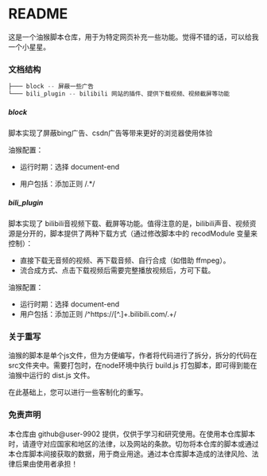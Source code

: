 # README

这是一个油猴脚本仓库，用于为特定网页补充一些功能。觉得不错的话，可以给我一个小星星。







### 文档结构

```js
├─── block -- 屏蔽一些广告
└─── bili_plugin -- bilibili 网站的插件、提供下载视频、视频截屏等功能
```

##### block

脚本实现了屏蔽bing广告、csdn广告等带来更好的浏览器使用体验

油猴配置：

- 运行时期：选择 document-end

- 用户包括：添加正则 /.*/

  

##### bili_plugin

脚本实现了 bilibili音视频下载、截屏等功能。值得注意的是，bilibili声音、视频资源是分开的，脚本提供了两种下载方式（通过修改脚本中的 recodModule 变量来控制）：

- 直接下载无音频的视频、再下载音频、自行合成（如借助 ffmpeg）。
- 流合成方式、点击下载视频后需要完整播放视频后，方可下载。

油猴配置：

- 运行时期：选择 document-end
- 用户包括：添加正则 /^https:\/\/[^\.]+\.bilibili\.com\/.+/







### 关于重写

油猴的脚本是单个js文件，但为方便编写，作者将代码进行了拆分，拆分的代码在src文件夹中。需要打包时，在node环境中执行 build.js 打包脚本，即可得到能在油猴中运行的 dist.js 文件。

在此基础上，您可以进行一些客制化的重写。







### 免责声明

本仓库由 github@user-9902 提供，仅供于学习和研究使用。在使用本仓库脚本时，请遵守对应国家和地区的法律，以及网站的条款。切勿将本仓库的脚本或通过本仓库脚本间接获取的数据，用于商业用途。通过本仓库脚本造成的法律风险、法律后果由使用者承担！